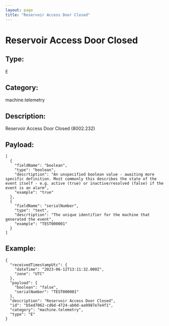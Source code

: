 ```yaml
---
layout: page
title: "Reservoir Access Door Closed"
---
```


# Reservoir Access Door Closed

## Type:

E

## Category:

machine.telemetry

## Description: 

Reservoir Access Door Closed (8002.232)

## Payload:

```
[
  {
    "fieldName": "boolean",
    "type": "boolean",
    "descrtiption": "An unspecified boolean value - awaiting more specific definition. Most commonly this describes the state of the event itself - e.g. active (true) or inactive/resolved (false) if the event is an alarm",
    "example": "true"
  },
  {
    "fieldName": "serialNumber",
    "type": "text",
    "descrtiption": "The unique identifier for the machine that generated the event",
    "example": "TEST000001"
  }
]
```

## Example:

```
{
  "receivedTimestampUtc": {
    "dateTime": "2023-06-12T13:11:32.000Z",
    "zone": "UTC"
  },
  "payload": {
    "boolean": "false",
    "serialNumber": "TEST000001"
  },
  "description": "Reservoir Access Door Closed",
  "id": "b5ed7062-cd6d-4724-ab0d-aa9987e7e4f1",
  "category": "machine.telemetry",
  "type": "E"
}
```
